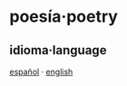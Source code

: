# poesía·poetry

## idioma·language

[español](/poetry/es/index.html) · [english](/poetry/en/index.html)






